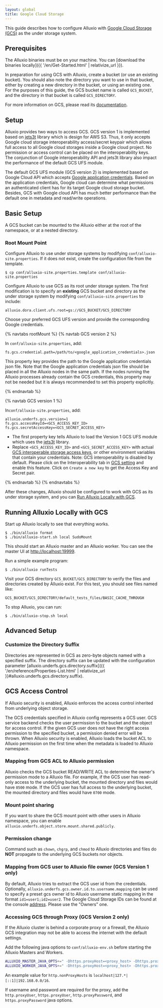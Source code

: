 ```yaml
---
layout: global
title: Google Cloud Storage
---
```



This guide describes how to configure Alluxio with [Google Cloud Storage (GCS)](https://cloud.google.com/storage/)
as the under storage system.

## Prerequisites

The Alluxio binaries must be on your machine. You can [download the binaries locally]({{ '/en/Get-Started.html' | relativize_url }}).

In preparation for using GCS with Alluxio, create a bucket (or use an existing bucket). You
should also note the directory you want to use in that bucket, either by creating a new directory in
the bucket, or using an existing one. For the purposes of this guide, the GCS bucket name is called
`GCS_BUCKET`, and the directory in that bucket is called `GCS_DIRECTORY`.

For more information on GCS, please read its
[documentation](https://cloud.google.com/storage/docs/overview).

## Setup 

Alluxio provides two ways to access GCS. GCS version 1 is implemented based on 
[jets3t](http://www.jets3t.org/) library which is design for AWS S3. 
Thus, it only accepts Google cloud storage interoperability access/secret keypair 
which allows full access to all Google cloud storages inside a Google cloud project.
No permission or access control can be placed on the interoperability keys.
The conjunction of Google interoperability API and jets3t library also impact the performance of the default GCS UFS module. 

The default GCS UFS module (GCS version 2) is implemented based on Google Cloud API
which accepts [Google application credentials](https://cloud.google.com/docs/authentication/getting-started).
Based on the application credentials, Google cloud can determine what permissions an authenticated client 
has for its target Google cloud storage bucket. Besides, GCS with Google cloud API has much better performance
than the default one in metadata and read/write operations. 

## Basic Setup

A GCS bucket can be mounted to the Alluxio either at the root of the namespace, or at a nested directory.

### Root Mount Point

Configure Alluxio to use under storage systems by modifying
`conf/alluxio-site.properties`. If it does not exist, create the configuration file from the
template.

```console
$ cp conf/alluxio-site.properties.template conf/alluxio-site.properties
```

Configure Alluxio to use GCS as its root under storage system. The first modification is to
specify an **existing** GCS bucket and directory as the under storage system by modifying
`conf/alluxio-site.properties` to include:

```
alluxio.dora.client.ufs.root=gs://GCS_BUCKET/GCS_DIRECTORY
```

Choose your preferred GCS UFS version and provide the corresponding Google credentials.

{% navtabs rootMount %}
{% navtab GCS version 2 %}

In `conf/alluxio-site.properties`, add:
```properties
fs.gcs.credential.path=/path/to/<google_application_credentials>.json
```
This property key provides the path to the Google application credentials json file. Note that the
Google application credentials json file should be placed in all the Alluxio nodes in the same path.
If the nodes running the Alluxio processes already contain the GCS credentials, this property may not be needed
but it is always recommended to set this property explicitly.

{% endnavtab %}

{% navtab GCS version 1 %}

In`conf/alluxio-site.properties`, add:
```properties
alluxio.underfs.gcs.version=1
fs.gcs.accessKeyId=<GCS_ACCESS_KEY_ID>
fs.gcs.secretAccessKey=<GCS_SECRET_ACCESS_KEY>
```
- The first property key tells Alluxio to load the Version 1 GCS UFS module which uses the [jets3t](http://www.jets3t.org/) library.
- Replace `<GCS_ACCESS_KEY_ID>` and `<GCS_SECRET_ACCESS_KEY>` with actual
[GCS interoperable storage access keys](https://console.cloud.google.com/storage/settings),
or other environment variables that contain your credentials.
Note: GCS interoperability is disabled by default. Please click on the Interoperability tab
in [GCS setting](https://console.cloud.google.com/storage/settings) and enable this feature.
Click on `Create a new key` to get the Access Key and Secret pair.

{% endnavtab %}
{% endnavtabs %}

After these changes, Alluxio should be configured to work with GCS as its under storage system, and
you can [Run Alluxio Locally with GCS](#running-alluxio-locally-with-gcs).

## Running Alluxio Locally with GCS

Start up Alluxio locally to see that everything works.

```console
$ ./bin/alluxio format
$ ./bin/alluxio-start.sh local SudoMount
```

This should start an Alluxio master and an Alluxio worker. You can see the master UI at
[http://localhost:19999](http://localhost:19999).

Run a simple example program:

```console
$ ./bin/alluxio runTests
```

Visit your GCS directory `GCS_BUCKET/GCS_DIRECTORY` to verify the files
and directories created by Alluxio exist. For this test, you should see files named like:

```
GCS_BUCKET/GCS_DIRECTORY/default_tests_files/BASIC_CACHE_THROUGH
```

To stop Alluxio, you can run:

```console
$ ./bin/alluxio-stop.sh local
```

## Advanced Setup

### Customize the Directory Suffix

Directories are represented in GCS as zero-byte objects named with a specified suffix. The
directory suffix can be updated with the configuration parameter
[alluxio.underfs.gcs.directory.suffix]({{ '/en/reference/Properties-List.html' | relativize_url }}#alluxio.underfs.gcs.directory.suffix).

## GCS Access Control

If Alluxio security is enabled, Alluxio enforces the access control inherited from underlying object
storage.

The GCS credentials specified in Alluxio config represents a GCS user. GCS service backend checks
the user permission to the bucket and the object for access control. If the given GCS user does not
have the right access permission to the specified bucket, a permission denied error will be thrown.
When Alluxio security is enabled, Alluxio loads the bucket ACL to Alluxio permission on the first
time when the metadata is loaded to Alluxio namespace.

### Mapping from GCS ACL to Alluxio permission

Alluxio checks the GCS bucket READ/WRITE ACL to determine the owner's permission mode to a Alluxio
file. For example, if the GCS user has read-only access to the underlying bucket, the mounted
directory and files would have `0500` mode. If the GCS user has full access to the underlying bucket,
the mounted directory and files would have `0700` mode.

### Mount point sharing

If you want to share the GCS mount point with other users in Alluxio namespace, you can enable
`alluxio.underfs.object.store.mount.shared.publicly`.

### Permission change

Command such as `chown`, `chgrp`, and `chmod` to Alluxio directories and files do **NOT** propagate to the underlying
GCS buckets nor objects.

### Mapping from GCS user to Alluxio file owner (GCS Version 1 only)

By default, Alluxio tries to extract the GCS user id from the credentials. Optionally,
`alluxio.underfs.gcs.owner.id.to.username.mapping` can be used to specify a preset gcs owner id to
Alluxio username static mapping in the format `id1=user1;id2=user2`. The Google Cloud Storage IDs
can be found at the console [address](https://console.cloud.google.com/storage/settings). Please use
the "Owners" one.

### Accessing GCS through Proxy (GCS Version 2 only)

If the Alluxio cluster is behind a corporate proxy or a firewall, the Alluxio GCS integration may not be able to access
the internet with the default settings.

Add the following java options to `conf/alluxio-env.sh` before starting the Alluxio Masters and Workers.

```bash
ALLUXIO_MASTER_JAVA_OPTS+=" -Dhttps.proxyHost=<proxy_host> -Dhttps.proxyPort=<proxy_port> -Dhttp.proxyHost=<proxy_host> -Dhttp.proxyPort=<proxy_port> -Dhttp.nonProxyHosts=<non_proxy_host>"
ALLUXIO_WORKER_JAVA_OPTS+=" -Dhttps.proxyHost=<proxy_host> -Dhttps.proxyPort=<proxy_port> -Dhttp.proxyHost=<proxy_host> -Dhttp.proxyPort=<proxy_port> -Dhttp.nonProxyHosts=<non_proxy_host>"
```

An example value for `http.nonProxyHosts` is `localhost|127.*|[::1]|192.168.0.0/16`.

If username and password are required for the proxy, add the `http.proxyUser`, `https.proxyUser`, `http.proxyPassword`, and `https.proxyPassword` java options.
